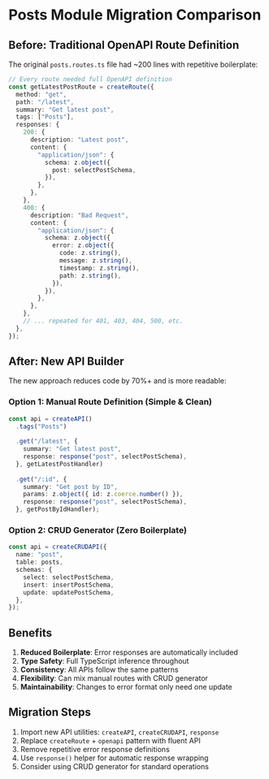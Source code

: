 # Posts Module Migration Comparison

## Before: Traditional OpenAPI Route Definition

The original `posts.routes.ts` file had ~200 lines with repetitive boilerplate:

```typescript
// Every route needed full OpenAPI definition
const getLatestPostRoute = createRoute({
  method: "get",
  path: "/latest",
  summary: "Get latest post",
  tags: ["Posts"],
  responses: {
    200: {
      description: "Latest post",
      content: {
        "application/json": {
          schema: z.object({
            post: selectPostSchema,
          }),
        },
      },
    },
    400: {
      description: "Bad Request",
      content: {
        "application/json": {
          schema: z.object({
            error: z.object({
              code: z.string(),
              message: z.string(),
              timestamp: z.string(),
              path: z.string(),
            }),
          }),
        },
      },
    },
    // ... repeated for 401, 403, 404, 500, etc.
  },
});
```

## After: New API Builder

The new approach reduces code by 70%+ and is more readable:

### Option 1: Manual Route Definition (Simple & Clean)
```typescript
const api = createAPI()
  .tags("Posts")
  
  .get("/latest", {
    summary: "Get latest post",
    response: response("post", selectPostSchema),
  }, getLatestPostHandler)
  
  .get("/:id", {
    summary: "Get post by ID",
    params: z.object({ id: z.coerce.number() }),
    response: response("post", selectPostSchema),
  }, getPostByIdHandler);
```

### Option 2: CRUD Generator (Zero Boilerplate)
```typescript
const api = createCRUDAPI({
  name: "post",
  table: posts,
  schemas: {
    select: selectPostSchema,
    insert: insertPostSchema,
    update: updatePostSchema,
  },
});
```

## Benefits

1. **Reduced Boilerplate**: Error responses are automatically included
2. **Type Safety**: Full TypeScript inference throughout
3. **Consistency**: All APIs follow the same patterns
4. **Flexibility**: Can mix manual routes with CRUD generator
5. **Maintainability**: Changes to error format only need one update

## Migration Steps

1. Import new API utilities: `createAPI`, `createCRUDAPI`, `response`
2. Replace `createRoute` + `openapi` pattern with fluent API
3. Remove repetitive error response definitions
4. Use `response()` helper for automatic response wrapping
5. Consider using CRUD generator for standard operations